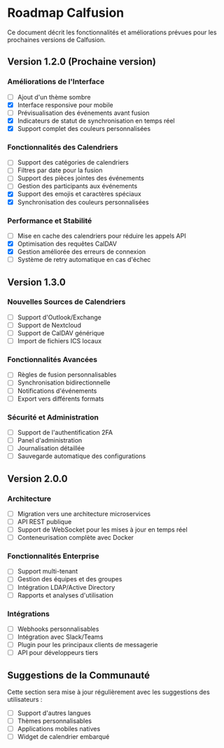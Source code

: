 # Roadmap Calfusion

Ce document décrit les fonctionnalités et améliorations prévues pour les prochaines versions de Calfusion.

## Version 1.2.0 (Prochaine version)

### Améliorations de l'Interface
- [ ] Ajout d'un thème sombre
- [x] Interface responsive pour mobile
- [ ] Prévisualisation des événements avant fusion
- [x] Indicateurs de statut de synchronisation en temps réel
- [x] Support complet des couleurs personnalisées

### Fonctionnalités des Calendriers
- [ ] Support des catégories de calendriers
- [ ] Filtres par date pour la fusion
- [ ] Support des pièces jointes des événements
- [ ] Gestion des participants aux événements
- [x] Support des emojis et caractères spéciaux
- [x] Synchronisation des couleurs personnalisées

### Performance et Stabilité
- [ ] Mise en cache des calendriers pour réduire les appels API
- [x] Optimisation des requêtes CalDAV
- [x] Gestion améliorée des erreurs de connexion
- [ ] Système de retry automatique en cas d'échec

## Version 1.3.0

### Nouvelles Sources de Calendriers
- [ ] Support d'Outlook/Exchange
- [ ] Support de Nextcloud
- [ ] Support de CalDAV générique
- [ ] Import de fichiers ICS locaux

### Fonctionnalités Avancées
- [ ] Règles de fusion personnalisables
- [ ] Synchronisation bidirectionnelle
- [ ] Notifications d'événements
- [ ] Export vers différents formats

### Sécurité et Administration
- [ ] Support de l'authentification 2FA
- [ ] Panel d'administration
- [ ] Journalisation détaillée
- [ ] Sauvegarde automatique des configurations

## Version 2.0.0

### Architecture
- [ ] Migration vers une architecture microservices
- [ ] API REST publique
- [ ] Support de WebSocket pour les mises à jour en temps réel
- [ ] Conteneurisation complète avec Docker

### Fonctionnalités Enterprise
- [ ] Support multi-tenant
- [ ] Gestion des équipes et des groupes
- [ ] Intégration LDAP/Active Directory
- [ ] Rapports et analyses d'utilisation

### Intégrations
- [ ] Webhooks personnalisables
- [ ] Intégration avec Slack/Teams
- [ ] Plugin pour les principaux clients de messagerie
- [ ] API pour développeurs tiers

## Suggestions de la Communauté

Cette section sera mise à jour régulièrement avec les suggestions des utilisateurs :

- [ ] Support d'autres langues
- [ ] Thèmes personnalisables
- [ ] Applications mobiles natives
- [ ] Widget de calendrier embarqué 